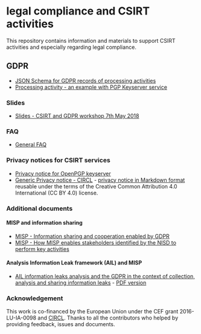 # legal compliance and CSIRT activities

This repository contains information and materials to support CSIRT activities and especially regarding legal compliance.

## GDPR

- [JSON Schema for GDPR records of processing activities](https://github.com/CIRCL/compliance/blob/master/gdpr/json-schema/processing-activities-records-schema.json)
- [Processing activity - an example with PGP Keyserver service](https://github.com/CIRCL/compliance/blob/master/gdpr/json-schema/processing-activities-records-example.json)

### Slides

- [Slides - CSIRT and GDPR workshop 7th May 2018](gdpr/workshop-materials/)

### FAQ

- [General FAQ](gdpr/workshop-materials/FAQ.md)

### Privacy notices for CSIRT services

- [Privacy notice for OpenPGP keyserver](gdpr/notice-template/privacy_notice_openpgpkeyserver.md)
- [Generic Privacy notice - CIRCL](https://www.circl.lu/privacy/) - [privacy notice in Markdown format](gdpr/notice-template/privacy.md) reusable under the terms of the Creative Common Attribution 4.0 International (CC BY 4.0) license.

### Additional documents

#### MISP and information sharing

- [MISP - Information sharing and cooperation enabled by GDPR](https://www.misp-project.org/compliance/gdpr/information_sharing_and_cooperation_gdpr.html)
- [MISP - How MISP enables stakeholders identified by the NISD to perform key activities](https://www.misp-project.org/compliance/NISD/)

#### Analysis Information Leak framework (AIL) and MISP

- [AIL information leaks analysis and the GDPR in the context of collection, analysis and sharing information leaks](./gdpr/articles/information-leaks-analysis-and-gdpr.md) - [PDF version](https://www.circl.lu/assets/files/information-leaks-analysis-and-gdpr.pdf)

### Acknowledgement

This work is co-financed by the European Union under the CEF grant 2016-LU-IA-0098 and [CIRCL](https://www.circl.lu/). Thanks to all the contributors who helped by providing feedback, issues and documents.
